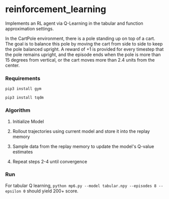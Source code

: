 # reinforcement_learning
Implements an RL agent via Q-Learning in the tabular and function approximation settings.

In the CartPole environment, there is a pole standing up on top of a cart. The goal is to balance this pole by moving the cart from side to side to keep the pole balanced upright. A reward of +1 is provided for every timestep that the pole remains upright, and the episode ends when the pole is more than 15 degrees from vertical, or the cart moves more than 2.4 units from the center.

### Requirements

`pip3 install gym`

`pip3 install tqdm`

### Algorithm

1. Initialize Model

2. Rollout trajectories using current model and store it into the replay memory

3. Sample data from the replay memory to update the model's Q-value estimates

4. Repeat steps 2-4 until convergence

### Run

For tabular Q learning, `python mp6.py --model tabular.npy --episodes 8 --epsilon 0` should yield 200+ score.

